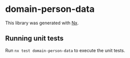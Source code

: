 # domain-person-data

This library was generated with [Nx](https://nx.dev).

## Running unit tests

Run `nx test domain-person-data` to execute the unit tests.

